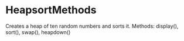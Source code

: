 # HeapsortMethods
Creates a heap of ten random numbers and sorts it. Methods: display(), sort(), swap(), heapdown()
